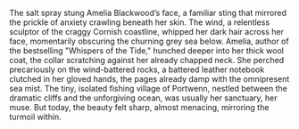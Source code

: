 The salt spray stung Amelia Blackwood’s face, a familiar sting that mirrored the prickle of anxiety crawling beneath her skin.  The wind, a relentless sculptor of the craggy Cornish coastline, whipped her dark hair across her face, momentarily obscuring the churning grey sea below.  Amelia, author of the bestselling "Whispers of the Tide," hunched deeper into her thick wool coat, the collar scratching against her already chapped neck.  She perched precariously on the wind-battered rocks, a battered leather notebook clutched in her gloved hands, the pages already damp with the omnipresent sea mist.  The tiny, isolated fishing village of Portwenn, nestled between the dramatic cliffs and the unforgiving ocean, was usually her sanctuary, her muse. But today, the beauty felt sharp, almost menacing, mirroring the turmoil within.
